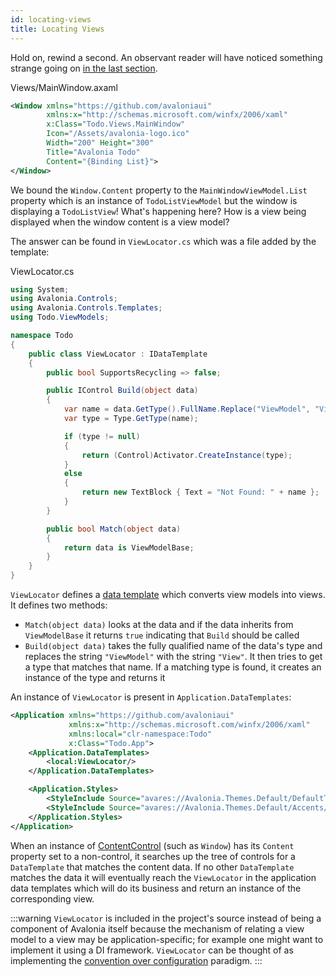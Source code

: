 ```yaml
---
id: locating-views
title: Locating Views
---
```


Hold on, rewind a second. An observant reader will have noticed something strange going on [in the last section](wiring-up-the-views).

Views/MainWindow.axaml

```xml
<Window xmlns="https://github.com/avaloniaui"
        xmlns:x="http://schemas.microsoft.com/winfx/2006/xaml"
        x:Class="Todo.Views.MainWindow"
        Icon="/Assets/avalonia-logo.ico"
        Width="200" Height="300"
        Title="Avalonia Todo"
        Content="{Binding List}">
</Window>
```

We bound the `Window.Content` property to the `MainWindowViewModel.List` property which is an instance of `TodoListViewModel` but the window is displaying a `TodoListView`! What's happening here? How is a view being displayed when the window content is a view model?

The answer can be found in `ViewLocator.cs` which was a file added by the template:

ViewLocator.cs

```csharp
using System;
using Avalonia.Controls;
using Avalonia.Controls.Templates;
using Todo.ViewModels;

namespace Todo
{
    public class ViewLocator : IDataTemplate
    {
        public bool SupportsRecycling => false;

        public IControl Build(object data)
        {
            var name = data.GetType().FullName.Replace("ViewModel", "View");
            var type = Type.GetType(name);

            if (type != null)
            {
                return (Control)Activator.CreateInstance(type);
            }
            else
            {
                return new TextBlock { Text = "Not Found: " + name };
            }
        }

        public bool Match(object data)
        {
            return data is ViewModelBase;
        }
    }
}
```

`ViewLocator` defines a [data template](../../templates/data-templates) which converts view models into views. It defines two methods:

* `Match(object data)` looks at the data and if the data inherits from `ViewModelBase` it returns `true` indicating that `Build` should be called
* `Build(object data)` takes the fully qualified name of the data's type and replaces the string `"ViewModel"` with the string `"View"`. It then tries to get a type that matches that name. If a matching type is found, it creates an instance of the type and returns it

An instance of `ViewLocator` is present in `Application.DataTemplates`:

```xml
<Application xmlns="https://github.com/avaloniaui"
             xmlns:x="http://schemas.microsoft.com/winfx/2006/xaml"
             xmlns:local="clr-namespace:Todo"
             x:Class="Todo.App">
    <Application.DataTemplates>
        <local:ViewLocator/>
    </Application.DataTemplates>

    <Application.Styles>
        <StyleInclude Source="avares://Avalonia.Themes.Default/DefaultTheme.xaml"/>
        <StyleInclude Source="avares://Avalonia.Themes.Default/Accents/BaseLight.xaml"/>
    </Application.Styles>
</Application>
```

When an instance of [ContentControl](../../controls/contentcontrol) \(such as `Window`\) has its `Content` property set to a non-control, it searches up the tree of controls for a `DataTemplate` that matches the content data. If no other `DataTemplate` matches the data it will eventually reach the `ViewLocator` in the application data templates which will do its business and return an instance of the corresponding view.

:::warning
 `ViewLocator` is included in the project's source instead of being a component of Avalonia itself because the mechanism of relating a view model to a view may be application-specific; for example one might want to implement it using a DI framework. `ViewLocator` can be thought of as implementing the [convention over configuration](https://en.wikipedia.org/wiki/Convention_over_configuration) paradigm.
:::
